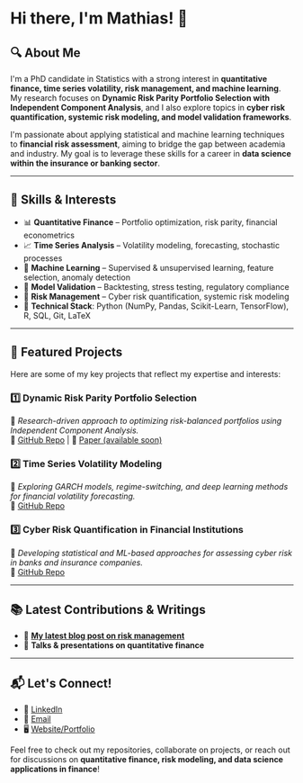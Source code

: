 # Hi there, I'm Mathias! 👋

## 🔍 About Me
I'm a PhD candidate in Statistics with a strong interest in **quantitative finance, time series volatility, risk management, and machine learning**. My research focuses on **Dynamic Risk Parity Portfolio Selection with Independent Component Analysis**, and I also explore topics in **cyber risk quantification, systemic risk modeling, and model validation frameworks**.

I'm passionate about applying statistical and machine learning techniques to **financial risk assessment**, aiming to bridge the gap between academia and industry. My goal is to leverage these skills for a career in **data science within the insurance or banking sector**.

---

## 🚀 Skills & Interests
- 📊 **Quantitative Finance** – Portfolio optimization, risk parity, financial econometrics
- 📈 **Time Series Analysis** – Volatility modeling, forecasting, stochastic processes
- 🤖 **Machine Learning** – Supervised & unsupervised learning, feature selection, anomaly detection
- 📌 **Model Validation** – Backtesting, stress testing, regulatory compliance
- 🏦 **Risk Management** – Cyber risk quantification, systemic risk modeling
- 🔧 **Technical Stack**: Python (NumPy, Pandas, Scikit-Learn, TensorFlow), R, SQL, Git, LaTeX

---

## 📌 Featured Projects

Here are some of my key projects that reflect my expertise and interests:

### 1️⃣ **Dynamic Risk Parity Portfolio Selection**
📖 *Research-driven approach to optimizing risk-balanced portfolios using Independent Component Analysis.*  
🔗 [GitHub Repo](https://github.com/mdahfienon/score_driven) | 📄 [Paper (available soon)](#)

### 2️⃣ **Time Series Volatility Modeling**
📖 *Exploring GARCH models, regime-switching, and deep learning methods for financial volatility forecasting.*  
🔗 [GitHub Repo](https://github.com/mdahfienon/LSTAT2170_TimesSeries)

### 3️⃣ **Cyber Risk Quantification in Financial Institutions**
📖 *Developing statistical and ML-based approaches for assessing cyber risk in banks and insurance companies.*  
🔗 [GitHub Repo](#)

---

## 📚 Latest Contributions & Writings
- 📝 **[My latest blog post on risk management](#)**
- 🎤 **Talks & presentations on quantitative finance**

---

## 📬 Let's Connect!
- 💼 [LinkedIn](#)
- 📧 [Email](#)
- 🖥️ [Website/Portfolio](#)

Feel free to check out my repositories, collaborate on projects, or reach out for discussions on **quantitative finance, risk modeling, and data science applications in finance**!


<!--
**mdahfienon/mdahfienon** is a ✨ _special_ ✨ repository because its `README.md` (this file) appears on your GitHub profile.

Here are some ideas to get you started:

- 🔭 I’m currently working on ...
- 🌱 I’m currently learning ...
- 👯 I’m looking to collaborate on ...
- 🤔 I’m looking for help with ...
- 💬 Ask me about ...
- 📫 How to reach me: ...
- 😄 Pronouns: ...
- ⚡ Fun fact: ...
-->
